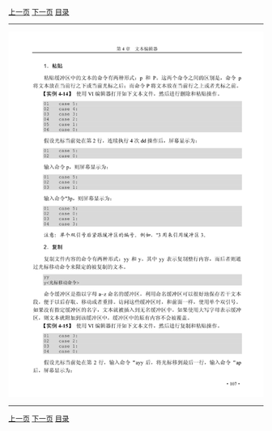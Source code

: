 [上一页](119.md) [下一页](121.md) [目录](../README.md)

***

![120](../images/120.png)

***

[上一页](119.md) [下一页](121.md) [目录](../README.md)
